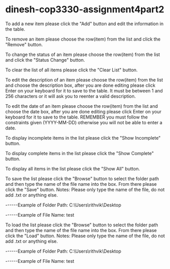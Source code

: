 # dinesh-cop3330-assignment4part2

To add a new item please click the "Add" button and edit the information in the table.

To remove an item please choose the row(item) from the list and click the "Remove" button.

To change the status of an item please choose the row(item) from the list and click the "Status Change" button.

To clear the list of all items please click the "Clear List" button.

To edit the description of an item please choose the row(item) from the list and choose the description box,
after you are done editing please click Enter on your keyboard for it to save to the table. It must be between 1 
and 256 characters or it will ask you to reenter a valid description.

To edit the date of an item please choose the row(item) from the list and choose the date box,
after you are done editing please click Enter on your keyboard for it to save to the table. REMEMBER you must follow
the constraints given (YYYY-MM-DD) otherwise you will not be able to enter a date.

To display incomplete items in the list please click the "Show Incomplete" button.

To display complete items in the list please click the "Show Complete" button.

To display all items in the list please click the "Show All" button.

To save the list please click the "Browse" button to select the folder path and then type the name of
the file name into the box. From there please click the "Save" button.
Notes: Please only type the name of the file, do not add .txt or anything else.

------Example of Folder Path: C:\Users\rithvik\Desktop

------Example of File Name: test

To load the list please click the "Browse" button to select the folder path and then type the name of
the file name into the box. From there please click the "Load" button.
Notes: Please only type the name of the file, do not add .txt or anything else.

------Example of Folder Path: C:\Users\rithvik\Desktop

------Example of File Name: test

